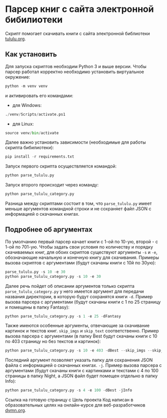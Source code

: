 # Парсер книг с сайта электронной бибилиотеки
Скрипт помогает скачивать книги с сайта электронной библиотеки [tululu.org](https://tululu.org/).

## Как установить
Для запуска скриптов необходим Python 3 и выше версии.
Чтобы парсер работал корректно необходимо установить виртуальное окружение:
```python
python -m venv venv

```
и активировать его командами:
- для Windows:
```python
./venv/Scripts/activate.ps1
```
- для Linux:
```python
source venv/bin/activate
```
Далее важно установить зависимости (необходимые для работы скрипта бибилиотеки):
```python
pip install -r requirements.txt
```
Запуск первого скрипта осуществляется командой:
```python
python parse_tululu.py
```
Запуск второго происходит через команду:
```python
python parse_tululu_category.py
```
Разница между скриптами состоит в том, что `parse_tululu.py` имеет меньше аргументов командной строки и не сохраняет файл JSON с информацией о скачанных книгах.
## Подробнее об аргументах 
По умолчанию первый парсер качает книги с 1-ой по 10-ую, второй - с 1-ой по 701-ую. Чтобы задать свои условия по количеству и порядку скачиваемых книг, для обоих скриптов существуют аргументы `-s` и `-e`, обозначающие начальную и конечную книгу для скачивания.
Примеры вызова скриптов с аргументами (будут скачаны книги с 10й по 30ую):
```python
parse_tululu.py -s 10 -e 30
python parse_tululu_category.py -s 10 -e 30
```
Далее речь пойдет об описании аргументов только скрипта `parse_tululu_category.py`
у него имеется аргумент для передачи названия директории, в которую будут сохранятся книги `-d`. Пример вызова парсера с аргументами (будут скачаны книги с 1 по 25 страницу и помещены в папку Fantasy):
```python
python parse_tululu_category.py -s 1 -e 25 -dFantasy
```
Также имеются особенные аргументы, отвечающие за скачивание картинок и текстов книг. `skip_imgs` и `skip_text` соответственно. Пример вызова парсера с аргументами (в папку Best будут скачаны книги с 10 по 403 страницу но без текстов и картинок):
```python
python parse_tululu_category.py -s 10 -e 403 -dBest --skip_imgs --skip_text
```
Последний аргумент позволяет указать папку для сохранения JSON файла с информацией о скачанных книгах. `-j`. Пример вызова парсера с аргументами (будут скачаны книги с картинками и текстами с 4 по 100 страницы в папку Night, а JSON файл будет помещен отдельно в папку Info): 
```python
python parse_tululu_category.py -s 4 -e 100 -dBest -jInfo
```
Ссылка на готовую страницу с 
Цель проекта
Код написан в образовательных целях на онлайн-курсе для веб-разработчиков [dvmn.org](https://dvmn.org/).